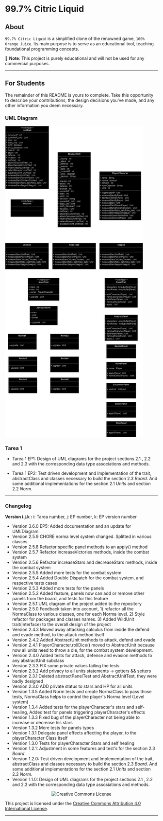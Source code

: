 # 99.7% Citric Liquid

## About

`99.7% Citric Liquid` is a simplified clone of the renowned game, `100% Orange Juice`. Its main
purpose is to serve as an educational tool, teaching foundational programming concepts.

📢 **Note**: This project is purely educational and will not be used for any commercial purposes.

---

## For Students

The remainder of this README is yours to complete. Take this opportunity to describe your
contributions, the design decisions you've made, and any other information you deem necessary.

### UML Diagram
![UML Diagram](/imagenes/UML99OrangeUiceDiagram.png  "UML Diagram")

### Tarea 1

- Tarea 1 EP1: Design of UML diagrams for the project sections 2.1 , 2.2 and 2.3 with the corresponding data type associations and methods.

- Tarea 1 EP2: Test driven development and Implementation of the trait, abstractClass and classes necessary to build the section 2.3 _Board_. And some additional implementations for the section 2.1 _Units_ and section 2.2 _Norm_.

<hr>


### Changelog

**Version i.j.k :** i: Tarea number, j: EP number, k: EP version number

- Version 3.6.0 EP5: Added documentation and an update for UMLDiagram
- Version 2.5.9 CHORE norma level system changed. Splitted in various classes
- Version 2.5.8 Refactor specific panel methods to an apply() method
- Version 2.5.7 Refactor increaseVictories methods, inside the combat system
- Version 2.5.6 Refactor increaseStars and decreaseStars methods, inside the combat system
- Version 2.5.5 Added more tests for the combat system
- Version 2.5.4 Added Double Dispatch for the combat system, and respective tests cases
- Version 2.5.3 Added more tests for the panels
- Version 2.5.2 Added feature, panels now can add or remove other panels from the board, and tests for this feature
- Version 2.5.1 UML diagram of the project added to the repository
- Version 2.5.0 Feedback taken into account, 1) refactor all the NormaClass to various classes, one for each Norma level. 2) Style refactor for packages and classes names. 3) Added WildUnit trait(interface) to the overall design of the project
- Version 2.4.3 Moved away attacking calculus from inside the defend and evade method, to the attack method itself
- Version 2.4.2 Added AbstractUnit methods to attack, defend and evade
- Version 2.4.1 PlayerCharacter.rollDice() moved to AbstractUnit because now all units need to throw a die, for the combat system development.
- Version 2.4.0 Added tests for attack, defense and evasion methods to any abstractUnit subclass
- Version 2.3.3 FIX some private values failing the tests
- Version 2.3.2 Add privacy to all units statements -> getters && setters
- Version 2.3.1 Deleted abstractPanelTest and AbstractUnitTest, they were badly designed
- Version 2.3.0 ADD private status to stars and HP for all units
- Version 1.3.5 Added Norm tests and create NormaClass to pass those tests, NormaClass helps to control the player's Norma level (Level system)
- Version 1.3.4 Added tests for the playerCharacter's stars and self-healing, Added test for panels triggering playerCharacter's effects
- Version 1.3.3 Fixed bug of the playerCharacter not being able to increase or decrease his stars
- Version 1.3.2 More tests for panels types
- Version 1.3.1 Delegate panel effects affecting the player, to the playerCharacter Class itself
- Version 1.3.0 Tests for playerCharacter Stars and self healing
- Version 1.2.1: Adjustment in some features and test's for the section 2.3 _Board_.
- Version 1.2.0: Test driven development and Implementation of the trait, abstractClass and classes necessary to build the section 2.3 _Board_. And some additional implementations for the section 2.1 _Units_ and section 2.2 _Norm_.
- Version 1.1.0: Design of UML diagrams for the project sections 2.1 , 2.2 and 2.3 with the corresponding data type assosiations and methods.


<div style="text-align:center;">
    <img src="https://i.creativecommons.org/l/by/4.0/88x31.png" alt="Creative Commons License">
</div>

This project is licensed under the [Creative Commons Attribution 4.0 International License](http://creativecommons.org/licenses/by/4.0/).

---
